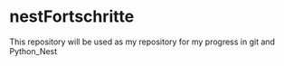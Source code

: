 nestFortschritte
================

This repository will be used as my repository for my progress in git and Python_Nest
